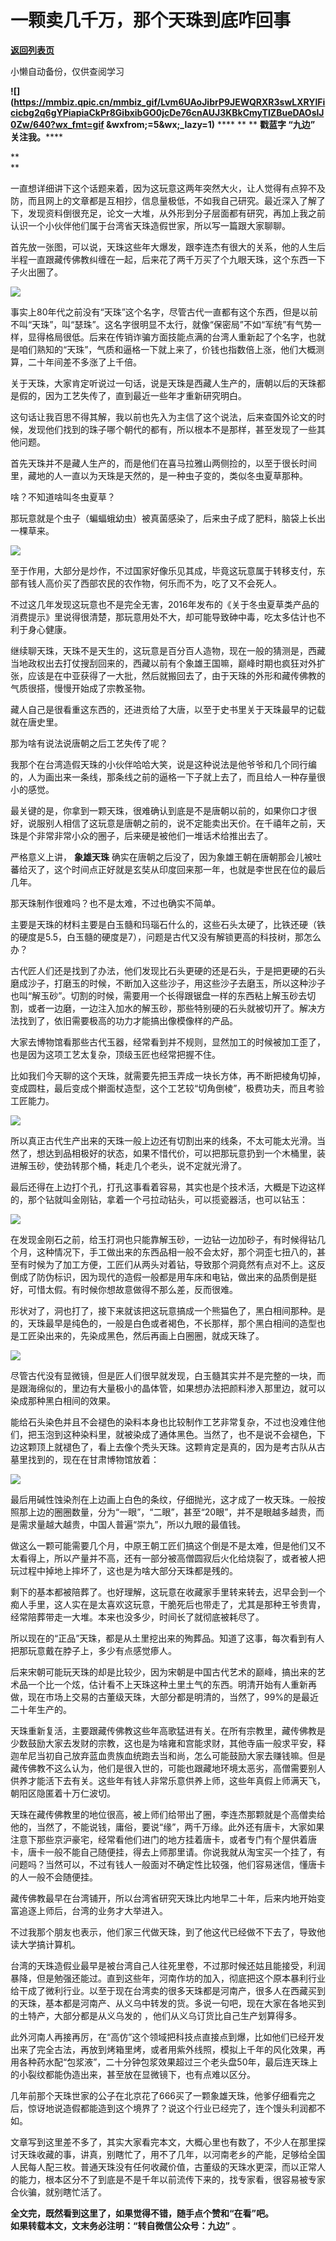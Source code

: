 # 一颗卖几千万，那个天珠到底咋回事

[**返回列表页**](/gzh/九边)

小懒自动备份，仅供查阅学习

******![](https://mmbiz.qpic.cn/mmbiz_gif/Lvm6UAoJibrP9JEWQRXR3swLXRYlFicicbg2q6gYPiapiaCkPr8GibxibGO0jcDe76cnAUJ3KBkCmyTIZBueDAOslJ0Zw/640?wx_fmt=gif
&wxfrom;=5&wx;_lazy=1)****** **** ** ** **戳蓝字 **“九边”** 关注我。******

 **  
**

一直想详细讲下这个话题来着，因为这玩意这两年突然大火，让人觉得有点猝不及防，而且网上的文章都是互相抄，信息量极低，不如我自己研究。最近深入了解了下，发现资料倒很充足，论文一大堆，从外形到分子层面都有研究，再加上我之前认识一个小伙伴他们属于台湾省天珠造假世家，所以写一篇跟大家聊聊。

  

首先放一张图，可以说，天珠这些年大爆发，跟李连杰有很大的关系，他的人生后半程一直跟藏传佛教纠缠在一起，后来花了两千万买了个九眼天珠，这个东西一下子火出圈了。

  

![](https://mmbiz.qpic.cn/mmbiz_png/INpibEpTBzYdJibXqSSpntIxj7URMMdsZrzYjOKn2o5U02XCHqu7r3FpCh2Q9XicMdg91F3Bov4qBRduxnRNwBZ2g/640?wx_fmt=png)

  

事实上80年代之前没有“天珠”这个名字，尽管古代一直都有这个东西，但是以前不叫“天珠”，叫“瑟珠”。这名字很明显不太行，就像“保密局”不如“军统”有气势一样，显得格局很低。后来在传销诈骗方面技能点满的台湾人重新起了个名字，也就是咱们熟知的“天珠”，气质和逼格一下就上来了，价钱也指数倍上涨，他们大概测算，二十年间差不多涨了上千倍。

  

关于天珠，大家肯定听说过一句话，说是天珠是西藏人生产的，唐朝以后的天珠都是假的，因为工艺失传了，直到最近一些年才重新研究明白。

  

这句话让我百思不得其解，我以前也先入为主信了这个说法，后来查国外论文的时候，发现他们找到的珠子哪个朝代的都有，所以根本不是那样，甚至发现了一些其他问题。

  

首先天珠并不是藏人生产的，而是他们在喜马拉雅山两侧捡的，以至于很长时间里，藏地的人一直以为天珠是天然的，是一种虫子变的，类似冬虫夏草那种。

  

啥？不知道啥叫冬虫夏草？

  

那玩意就是个虫子（蝙蝠蛾幼虫）被真菌感染了，后来虫子成了肥料，脑袋上长出一棵草来。

  

![](https://mmbiz.qpic.cn/mmbiz_png/INpibEpTBzYdJibXqSSpntIxj7URMMdsZrEEN9iayqicAOrVac62t0z0uRZxiawWPv5KXtmO3MmPuiavqNEeD5US6Wfw/640?wx_fmt=png)

  

至于作用，大部分是炒作，不过国家好像乐见其成，毕竟这玩意属于转移支付，东部有钱人高价买了西部农民的农作物，何乐而不为，吃了又不会死人。

  

不过这几年发现这玩意也不是完全无害，2016年发布的《关于冬虫夏草类产品的消费提示》里说得很清楚，那玩意用处不大，却可能导致砷中毒，吃太多估计也不利于身心健康。

  

继续聊天珠，天珠不是天生的，这玩意是百分百人造物，现在一般的猜测是，西藏当地政权出去打仗搜刮回来的，西藏以前有个象雄王国嘛，巅峰时期也疯狂对外扩张，应该是在中亚获得了一大批，然后就搬回去了，由于天珠的外形和藏传佛教的气质很搭，慢慢开始成了宗教圣物。

  

藏人自己是很看重这东西的，还进贡给了大唐，以至于史书里关于天珠最早的记载就在唐史里。

  

那为啥有说法说唐朝之后工艺失传了呢？

  

我那个在台湾造假天珠的小伙伴哈哈大笑，说是这种说法是他爷爷和几个同行编的，人为画出来一条线，那条线之前的逼格一下子就上去了，而且给人一种存量很小的感觉。

  

最关键的是，你拿到一颗天珠，很难确认到底是不是唐朝以前的，如果你口才很好，说服别人相信了这玩意是唐朝之前的，说不定能卖出天价。在千禧年之前，天珠是个非常非常小众的圈子，后来硬是被他们一堆话术给推出去了。

  

严格意义上讲， **象雄天珠**
确实在唐朝之后没了，因为象雄王朝在唐朝那会儿被吐蕃给灭了，这个时间点正好就是玄奘从印度回来那一年，也就是李世民在位的最后几年。

  

那天珠制作很难吗？也不是太难，不过也确实不简单。

  

主要是天珠的材料主要是白玉髓和玛瑙石什么的，这些石头太硬了，比铁还硬（铁的硬度是5.5，白玉髓的硬度是7），问题是古代又没有解锁更高的科技树，那怎么办？

  

古代匠人们还是找到了办法，他们发现比石头更硬的还是石头，于是把更硬的石头磨成沙子，打磨玉的时候，不断加入这些沙子，用这些沙子去磨玉，所以这种沙子也叫“解玉砂”。切割的时候，需要用一个长得跟锯盘一样的东西粘上解玉砂去切割，或者一边磨，一边注入加水的解玉砂，那些特别硬的石头就被切开了。解决方法找到了，依旧需要极高的功力才能搞出像模像样的产品。

  

大家去博物馆看那些古代玉器，经常看到并不规则，显然加工的时候被加工歪了，也是因为这项工艺太复杂，顶级玉匠也经常把握不住。

  

比如我们今天聊的这个天珠，就需要先把玉弄成一块长方体，再不断把棱角切掉，变成圆柱，最后变成个擀面杖造型，这个工艺较“切角倒棱”，极费功夫，而且考验工匠能力。

  

![](https://mmbiz.qpic.cn/mmbiz_png/INpibEpTBzYfdbBbCncuUPjkaO1gGKWVpXs6JsBgRdZibls3nrTauRBoKYfyPwnr7eVV0bUM9vUlnWY2UopnHp8w/640?wx_fmt=png)  

  

所以真正古代生产出来的天珠一般上边还有切割出来的线条，不太可能太光滑。当然了，想达到品相极好的状态，如果不惜代价，可以把那玩意扔到一个木桶里，装进解玉砂，使劲转那个桶，耗走几个老头，说不定就光滑了。

  

最后还得在上边打个孔，打孔这事看着容易，其实也是个技术活，大概是下边这样的，那个钻就叫金刚钻，拿着一个弓拉动钻头，可以揽瓷器活，也可以钻玉：

  

![](https://mmbiz.qpic.cn/mmbiz_jpg/INpibEpTBzYdJibXqSSpntIxj7URMMdsZruXefuaKjto8qia5NdChsXnPf09I78ynhcU5wBlKNZICib4HVhJicWdIGQ/640?wx_fmt=jpeg)

  

在发现金刚石之前，给玉打洞也只能靠解玉砂，一边钻一边加砂子，有时候得钻几个月，这种情况下，手工做出来的东西品相一般不会太好，那个洞歪七扭八的，甚至有时候为了加工方便，工匠们从两头对着钻，导致那个洞竟然有点对不上。这反倒成了防伪标识，因为现代的造假一般都是用车床和电钻，做出来的品质倒是挺好，可惜太假。有时候你想故意做得不那么差，反而很难。

  

形状对了，洞也打了，接下来就该把这玩意搞成一个熊猫色了，黑白相间那种。是的，天珠最早是纯色的，一般是白色或者褐色，不长那样，那个黑白相间的造型也是工匠染出来的，先染成黑色，然后再画上白圈圈，就成天珠了。

  

![](https://mmbiz.qpic.cn/mmbiz_png/INpibEpTBzYdJibXqSSpntIxj7URMMdsZrj7Hib50WXqQFpsQP7xkyYZlqY1kjLgXTyGSgAwMVvPyfG7xqzib4fZJQ/640?wx_fmt=png)

  

尽管古代没有显微镜，但是匠人们很早就发现，白玉髓其实并不是完整的一块，而是跟海绵似的，里边有大量极小的晶体管，如果想办法把颜料渗入那里边，就可以染成那种黑白相间的效果。

  

能给石头染色并且不会褪色的染料本身也比较制作工艺非常复杂，不过也没难住他们，把玉泡到这种染料里，就被染成了通体黑色。当然了，也不是说不会褪色，下边这颗顶上就褪色了，看上去像个秃头天珠。这颗肯定是真的，因为是考古队从古墓里找到的，现在在甘肃博物馆放着：

  

![](https://mmbiz.qpic.cn/mmbiz_png/INpibEpTBzYdJibXqSSpntIxj7URMMdsZrQJB0iaIaSL1bf6nalRaHWP0sPg3EwzyWyOb5UZMNFAqXnqDPCB6N8dQ/640?wx_fmt=png)

  

最后用碱性蚀染剂在上边画上白色的条纹，仔细抛光，这才成了一枚天珠。一般按照那上边的圈圈数量，分为“一眼”，“二眼”，甚至“20眼”，并不是眼越多越贵，而是需求量越大越贵，中国人普遍“崇九”，所以九眼的最值钱。

  

做这么一颗可能需要几个月，中原王朝工匠们搞这个倒是不是太难，但是他们又不太看得上，所以产量并不高，还有一部分被高僧圆寂后火化给烧裂了，或者被人把玩过程中掉地上摔坏了，这也是为啥大部分天珠都是残的。

  

剩下的基本都被陪葬了。也好理解，这玩意在收藏家手里转来转去，迟早会到一个痴人手里，这人实在是太喜欢这玩意，干脆死后也带走了，尤其是那种王爷贵胄，经常陪葬带走一大堆。本来也没多少，时间长了就彻底被耗尽了。

  

所以现在的“正品”天珠，都是从土里挖出来的殉葬品。知道了这事，每次看到有人把那玩意戴在脖子上，多少有点感觉瘆人。

  

后来宋朝可能玩天珠的却是比较少，因为宋朝是中国古代艺术的巅峰，搞出来的艺术品一个比一个炫，估计看不上天珠这种土里土气的东西。明清开始有人重新再做，现在市场上交易的古董级天珠，大部分都是明清的，当然了，99%的是最近二十年生产的。

  

天珠重新复活，主要跟藏传佛教这些年高歌猛进有关。在所有宗教里，藏传佛教是少数鼓励大家去发财的宗教，这也是为啥雍和宫能求财，其他寺庙一般求平安，释迦牟尼当初自己放弃蓝血贵族血统跑去当和尚，怎么可能鼓励大家去赚钱嘛。但是藏传佛教不这么认为，他们是很入世的，可能也跟藏地环境太恶劣，高僧需要别人供养才能活下去有关。这些年有钱人非常乐意供养上师，这些年真假上师满天飞，朝阳区隐匿着十万仁波切。

  

天珠在藏传佛教里的地位很高，被上师们给带出了圈，李连杰那颗就是个高僧卖给他的，当然了，不能说钱，庸俗，要说“缘”，两千万缘。此外还有唐卡，大家如果注意下那些京沪豪宅，经常看他们进门的地方挂着唐卡，或者专门有个屋供着唐卡，唐卡一般不能自己随便挂，得去上师那里请。你说我就从淘宝买一个挂了，有问题吗？当然可以，不过有钱人一般面对不确定性比较强，他们容易迷信，懂唐卡的人一般不会随便挂。

  

藏传佛教最早在台湾铺开，所以台湾省研究天珠比内地早二十年，后来内地开始变富追逐上师后，台湾的业务才大举进入。

  

不过我那个朋友也表示，他们家三代做天珠，到了他这代已经做不下去了，导致他读大学搞计算机。

  

台湾的天珠造假业最早是被台湾自己人往死里卷，不过那时候还姑且能接受，利润暴降，但是勉强还能过。直到这些年，河南作坊的加入，彻底把这个原本暴利行业给干成了微利行业。以至于现在台湾卖的很多天珠都是河南产，很多人在西藏买到的天珠，基本都是河南产、从义乌中转发的货。多说一句吧，现在大家在各地买到的土特产，大部分都是从义乌发的
，他们从义乌订货比自己生产划算得多。

  

此外河南人再接再厉，在“高仿”这个领域把科技点直接点到爆，比如他们已经开发出来了完全古法，再放到烤箱里烤，或者用紫外线照，模拟上千年的风化效果，再用各种药水配“包浆液”，二十分钟包浆效果超过三个老头盘50年，最后连天珠上的小裂纹都能伪造出来，甚至放在显微镜下，也有点难以区分。

  

几年前那个天珠世家的公子在北京花了666买了一颗象雄天珠，他爹仔细看完之后，惊讶地说造假都能造到这个境界了？说这个行业已经完了，连个馒头利润都不如。

  

文章写到这里差不多了，其实大家看完本文，大概心里也有数了，不少人在那里探讨天珠收藏的事，讲真，别瞎忙了，用不了几年，以河南老乡的产能，足够给全国人民每人配三枚。普通天珠没有任何收藏价值，古董级的天珠水更深，而以正常人的能力，根本区分不了到底是不是千年以前流传下来的，找专家看，很容易被专家合伙骗，就别瞎忙活了。

  

 **全文完，既然看到这里了，如果觉得不错，随手点个赞和“在看”吧。**  
 **如果转载本文，文末务必注明：“转自微信公众号：九边”** 。

